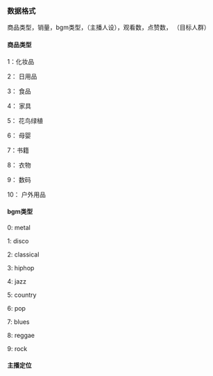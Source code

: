 ### 数据格式

商品类型，销量，bgm类型，（主播人设），观看数，点赞数， （目标人群）

#### 商品类型

1：化妆品

2： 日用品

3： 食品

4： 家具

5： 花鸟绿植

6： 母婴

7：书籍

8： 衣物

9： 数码

10： 户外用品



#### bgm类型

0: metal

1: disco

2: classical

3: hiphop

4: jazz

5: country

6: pop

7: blues

8: reggae

9: rock



#### 主播定位

